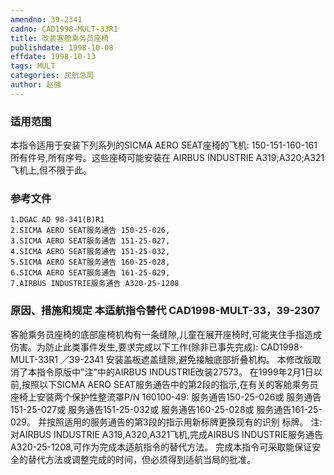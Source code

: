 ```yaml
---
amendno: 39-2341
cadno: CAD1998-MULT-33R1
title: 改装客舱乘务员座椅
publishdate: 1998-10-08
effdate: 1998-10-13
tags: MULT
categories: 民航总局
author: 赵强
---
```


### 适用范围 
本指令适用于安装下列系列的SICMA AERO SEAT座椅的飞机: 150-151-160-161所有件号,所有序号。这些座椅可能安装在
AIRBUS INDUSTRIE A319;A320;A321飞机上,但不限于此。

<!--more-->
### 参考文件
    1.DGAC AD 98-341(B)R1 
    2.SICMA AERO SEAT服务通告 150-25-026, 
    3.SICMA AERO SEAT服务通告 151-25-027, 
    4.SICMA AERO SEAT服务通告 151-25-032, 
    5.SICMA AERO SEAT服务通告 160-25-028, 
    6.SICMA AERO SEAT服务通告 161-25-029, 
    7.AIRBUS INDUSTRIE服务通告 A320-25-1208 

### 原因、措施和规定 本适航指令替代 CAD1998-MULT-33，39-2307 
客舱乘务员座椅的底部座椅机构有一条缝隙,儿童在展开座椅时,可能夹住手指造成伤害。为防止此类事件发生,要求完成以下工作(除非已事先完成): 
       CAD1998-MULT-33R1   ／39-2341 
    安装盖板遮盖缝隙,避免接触底部折叠机构。     本修改版取消了本指令原版中"注"中的AIRBUS INDUSTRIE改装27573。 
    在1999年2月1日以前,按照以下SICMA AERO SEAT服务通告中的第2段的指示,在有关的客舱乘务员座椅上安装两个保护性整流罩P/N 160100-49: 
    服务通告150-25-026或    服务通告151-25-027或    服务通告151-25-032或    服务通告160-25-028或    服务通告161-25-029。    并按照适用的服务通告的第3段的指示用新标牌更换现有的识别
标牌。 
注:对AIRBUS INDUSTRIE A319,A320,A321飞机,完成AIRBUS INDUSTRIE服务通告A320-25-1208,可作为完成本适航指令的替代方法。 
    完成本指令可采取能保证安全的替代方法或调整完成的时间，但必须得到适航当局的批准。 
